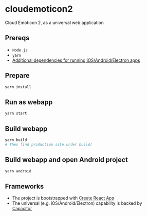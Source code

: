 # cloudemoticon2

Cloud Emoticon 2, as a universal web application

## Prereqs
* `Node.js`
* `yarn`
* [Additional dependencies for running iOS/Android/Electron apps](https://capacitor.ionicframework.com/docs/getting-started/dependencies/)

## Prepare
```bash
yarn install
```

## Run as webapp
```bash
yarn start
```

## Build webapp
```bash
yarn build
# Then find production site under build/
```

## Build webapp and open Android project
```bash
yarn android
```

## Frameworks
* The project is bootstrapped with [Create React App](https://github.com/facebookincubator/create-react-app)
* The universal (e.g. iOS/Android/Electron) capability is backed by [Capacitor](https://capacitor.ionicframework.com/)
